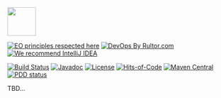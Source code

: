 <img src="https://www.artipie.com/logo.svg" width="64px" height="64px"/>

[![EO principles respected here](https://www.elegantobjects.org/badge.svg)](https://www.elegantobjects.org)
[![DevOps By Rultor.com](http://www.rultor.com/b/artipie/npm-proxy-adapter)](http://www.rultor.com/p/artipie/npm-proxy-adapter)
[![We recommend IntelliJ IDEA](https://www.elegantobjects.org/intellij-idea.svg)](https://www.jetbrains.com/idea/)

[![Build Status](https://img.shields.io/travis/artipie/npm-proxy-adapter/master.svg)](https://travis-ci.org/artipie/npm-proxy-adapter)
[![Javadoc](http://www.javadoc.io/badge/com.artipie/npm-proxy-adapter.svg)](http://www.javadoc.io/doc/com.artipie/npm-proxy-adapter)
[![License](https://img.shields.io/badge/license-MIT-green.svg)](https://github.com/artipie/npm-proxy-adapter/blob/master/LICENSE.txt)
[![Hits-of-Code](https://hitsofcode.com/github/artipie/npm-proxy-adapter)](https://hitsofcode.com/view/github/artipie/npm-proxy-adapter)
[![Maven Central](https://img.shields.io/maven-central/v/com.artipie/npm-proxy-adapter.svg)](https://maven-badges.herokuapp.com/maven-central/com.artipie/npm-proxy-adapter)
[![PDD status](http://www.0pdd.com/svg?name=yegor256/npm-files)](http://www.0pdd.com/p?name=yegor256/npm-files)

TBD...